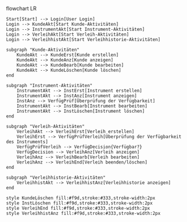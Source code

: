 flowchart LR

    Start[Start] --> Login[User Login]
    Login --> KundeAkt[Start Kunde-Aktivitäten]
    Login --> InstrumentAkt[Start Instrument-Aktivitäten]
    Login --> VerleihAkt[Start Verleih-Aktivitäten]
    Login --> VerleihhistAkt[Start Verleihhistorie-Aktivitäten]

    subgraph "Kunde-Aktivitäten"
        KundeAkt --> KundeErst[Kunde erstellen]
        KundeAkt --> KundeAnz[Kunde anzeigen]
        KundeAkt --> KundeBearb[Kunde bearbeiten]
        KundeAkt --> KundeLöschen[Kunde löschen]
    end

    subgraph "Instrument-Aktivitäten"
        InstrumentAkt --> InstErst[Instrument erstellen]
        InstrumentAkt --> InstAnz[Instrument anzeigen]
        InstAnz --> VerfügPrüf[Überprüfung der Verfügbarkeit]
        InstrumentAkt --> InstBearb[Instrument bearbeiten]
        InstrumentAkt --> InstLöschen[Instrument löschen]
    end

    subgraph "Verleih-Aktivitäten"
        VerleihAkt --> VerleihErst[Verleih erstellen]
        VerleihErst --> VerfügPrüfVerleih[Überprüfung der Verfügbarkeit des Instruments]
        VerfügPrüfVerleih --> VerfügDecision{Verfügbar?}
        VerfügDecision --> VerleihAnz[Verleih anzeigen]
        VerleihAnz --> VerleihBearb[Verleih bearbeiten]
        VerleihAnz --> VerleihEnd[Verleih beenden/löschen]
    end

    subgraph "Verleihhistorie-Aktivitäten"
        VerleihhistAkt --> VerleihhistAnz[Verleihhistorie anzeigen]
    end

    style KundeLöschen fill:#f9d,stroke:#333,stroke-width:2px
    style InstLöschen fill:#f9d,stroke:#333,stroke-width:2px
    style VerleihEnd fill:#f9d,stroke:#333,stroke-width:2px
    style VerleihhistAnz fill:#f9d,stroke:#333,stroke-width:2px
